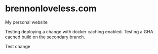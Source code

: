 # brennonloveless.com
My personal website

Testing deploying a change with docker caching enabled. Testing a GHA cached build on the secondary branch.

Test change